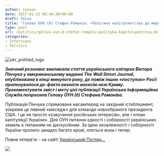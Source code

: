 ```yaml
---
author: cyoasu
date: 2017-01-12 06:49:38+00:00
draft: false
title: 'Голова ОУН (б) Стефан Романів: «Політика капітулянтства до миру не призведе»'
type: post
url: /politics/golova-oun-b-stefan-romaniv-polityka-kapitulyantstva-do-myru-ne-pryzvede/
categories:
- Interviews
- Politics
---
```


![ukr_pohliad_logo](http://www.ozeukes.com/wp-content/uploads/2016/11/ukr_pohliad_logo_small.jpg)



_**Значний резонанс викликала стаття українського олігарха Віктора Пінчука у американському виданні The Wall Street Journal, опублікована в кінці минулого року, де поміж інших «поступок» Росії пропонувалося де-факто визнати анексію нею Криму. Прокоментувати зміст і мету цієї публікації Українська Інформаційна Служба попросила Голову ОУН (б) Стефана Романіва.**_




Публікація Пінчука спрямована насамперед на західний істеблішмент, зокрема це певний «меседж» для команди новообраного президента США. І це не просто «озвучення російських інтересів», але і «план капітуляції України». Для ОУН питання єдності і соборності українських земель є питанням не дискусійним. За ідею незалежності і соборності України пролито занадто багато крові, ллється вона і тепер.




Повне інтерв'ю - на сайті [Український Погляд...](http://ukrpohliad.org/komentari/golova-oun-b-stefan-romaniv-polityka-kapitulyantstva-do-myru-ne-pryzvede.html)


[![](http://ukrpohliad.org/wp-content/uploads/2016/06/RomaniwOUN.jpeg)
](http://ukrpohliad.org/komentari/golova-oun-b-stefan-romaniv-polityka-kapitulyantstva-do-myru-ne-pryzvede.html)
